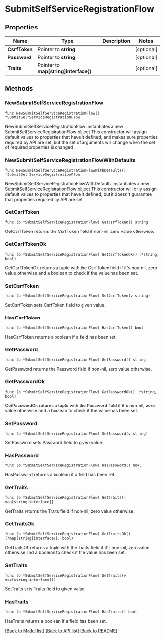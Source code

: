 # SubmitSelfServiceRegistrationFlow

## Properties

Name | Type | Description | Notes
------------ | ------------- | ------------- | -------------
**CsrfToken** | Pointer to **string** |  | [optional] 
**Password** | Pointer to **string** |  | [optional] 
**Traits** | Pointer to **map[string]interface{}** |  | [optional] 

## Methods

### NewSubmitSelfServiceRegistrationFlow

`func NewSubmitSelfServiceRegistrationFlow() *SubmitSelfServiceRegistrationFlow`

NewSubmitSelfServiceRegistrationFlow instantiates a new SubmitSelfServiceRegistrationFlow object
This constructor will assign default values to properties that have it defined,
and makes sure properties required by API are set, but the set of arguments
will change when the set of required properties is changed

### NewSubmitSelfServiceRegistrationFlowWithDefaults

`func NewSubmitSelfServiceRegistrationFlowWithDefaults() *SubmitSelfServiceRegistrationFlow`

NewSubmitSelfServiceRegistrationFlowWithDefaults instantiates a new SubmitSelfServiceRegistrationFlow object
This constructor will only assign default values to properties that have it defined,
but it doesn't guarantee that properties required by API are set

### GetCsrfToken

`func (o *SubmitSelfServiceRegistrationFlow) GetCsrfToken() string`

GetCsrfToken returns the CsrfToken field if non-nil, zero value otherwise.

### GetCsrfTokenOk

`func (o *SubmitSelfServiceRegistrationFlow) GetCsrfTokenOk() (*string, bool)`

GetCsrfTokenOk returns a tuple with the CsrfToken field if it's non-nil, zero value otherwise
and a boolean to check if the value has been set.

### SetCsrfToken

`func (o *SubmitSelfServiceRegistrationFlow) SetCsrfToken(v string)`

SetCsrfToken sets CsrfToken field to given value.

### HasCsrfToken

`func (o *SubmitSelfServiceRegistrationFlow) HasCsrfToken() bool`

HasCsrfToken returns a boolean if a field has been set.

### GetPassword

`func (o *SubmitSelfServiceRegistrationFlow) GetPassword() string`

GetPassword returns the Password field if non-nil, zero value otherwise.

### GetPasswordOk

`func (o *SubmitSelfServiceRegistrationFlow) GetPasswordOk() (*string, bool)`

GetPasswordOk returns a tuple with the Password field if it's non-nil, zero value otherwise
and a boolean to check if the value has been set.

### SetPassword

`func (o *SubmitSelfServiceRegistrationFlow) SetPassword(v string)`

SetPassword sets Password field to given value.

### HasPassword

`func (o *SubmitSelfServiceRegistrationFlow) HasPassword() bool`

HasPassword returns a boolean if a field has been set.

### GetTraits

`func (o *SubmitSelfServiceRegistrationFlow) GetTraits() map[string]interface{}`

GetTraits returns the Traits field if non-nil, zero value otherwise.

### GetTraitsOk

`func (o *SubmitSelfServiceRegistrationFlow) GetTraitsOk() (*map[string]interface{}, bool)`

GetTraitsOk returns a tuple with the Traits field if it's non-nil, zero value otherwise
and a boolean to check if the value has been set.

### SetTraits

`func (o *SubmitSelfServiceRegistrationFlow) SetTraits(v map[string]interface{})`

SetTraits sets Traits field to given value.

### HasTraits

`func (o *SubmitSelfServiceRegistrationFlow) HasTraits() bool`

HasTraits returns a boolean if a field has been set.


[[Back to Model list]](../README.md#documentation-for-models) [[Back to API list]](../README.md#documentation-for-api-endpoints) [[Back to README]](../README.md)


